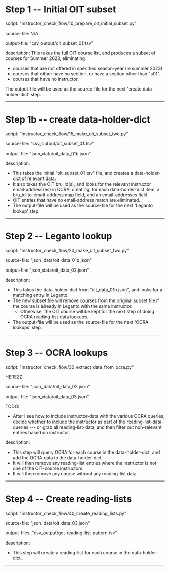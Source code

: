 # Step 1 -- Initial OIT subset

script: "instructor_check_flow/10_prepare_oit_initial_subset.py"

source-file: N/A

output-file: "csv_output/oit_subset_01.tsv"

description:
This takes the full OIT course list, and produces a subset of courses for Summer 2023, eliminating:
- courses that are not offered in specified season-year (ie summer 2023).
- courses that either have no section, or have a section other than "s01".
- courses that have no instructor.

The output-file will be used as the source-file for the next 'create data-holder-dict' step.

---

# Step 1b -- create data-holder-dict

script: "instructor_check_flow/15_make_oit_subset_two.py"

source-file: "csv_output/oit_subset_01.tsv"

output-file: "json_data/oit_data_01b.json"

description:
- This takes the initial "oit_subset_01.tsv" file, and creates a data-holder-dict of relevant data. 
- It also takes the OIT bru_id(s), and looks for the relevant instructor email-address(es) in OCRA, creating, for each data-holder-dict item, a bru_id-to-email-address map field, and an email-addresses field.
- OIT entries that have no email-address match are eliminated.
- The output-file will be used as the source-file for the next 'Leganto lookup' step.

---

# Step 2 -- Leganto lookup

script: "instructor_check_flow/20_make_oit_subset_two.py"

source-file: "json_data/oit_data_01b.json"

output-file: "json_data/oit_data_02.json"

description:
- This takes the data-holder-dict from "oit_data_01b.json", and looks for a matching entry in Leganto.
- The new subset file will remove courses from the original subset file if the course is already in Leganto with the same instructor.
    - Otherwise, the OIT course will be kept for the next step of doing OCRA reading-list-data lookups.
- The output-file will be used as the source-file for the next 'OCRA lookups' step.

---

# Step 3 -- OCRA lookups

script: "instructor_check_flow/30_extract_data_from_ocra.py"

HEREZZ

source-file: "json_data/oit_data_02.json"

output-file: "json_data/oit_data_03.json"

TODO:
- After I see how to include instructor-data with the various OCRA queries, decide whether to include the instructor as part of the reading-list-data-queries --- or grab all reading-list-data, and then filter out non-relevant entries based on instructor. 

description:
- This step will query OCRA for each course in the data-holder-dict, and add the OCRA data to the data-holder-dict.
- It will then remove any reading-list entries where the instructor is not one of the OIT-course instructors.
- It will then remove any course without any reading-list data.

---


# Step 4 -- Create reading-lists

script: "instructor_check_flow/40_create_reading_lists.py"

source-file: "json_data/oit_data_03.json"

output-files: "csv_output/get-reading-list-pattern.tsv"

description:
- This step will create a reading-list for each course in the data-holder-dict.

---
